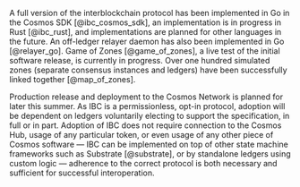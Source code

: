 A full version of the interblockchain protocol has been implemented in Go in the Cosmos SDK [@ibc_cosmos_sdk], an implementation is in progress in Rust [@ibc_rust], and implementations are planned for other languages in the future. An off-ledger relayer daemon has also been implemented in Go [@relayer_go]. Game of Zones [@game_of_zones], a live test of the initial software release, is currently in progress. Over one hundred simulated zones (separate consensus instances and ledgers) have been successfully linked together [@map_of_zones].

Production release and deployment to the Cosmos Network is planned for later this summer. As IBC is a permissionless, opt-in protocol, adoption will be dependent on ledgers voluntarily electing to support the specification, in full or in part. Adoption of IBC does not require connection to the Cosmos Hub, usage of any particular token, or even usage of any other piece of Cosmos software — IBC can be implemented on top of other state machine frameworks such as Substrate [@substrate], or by standalone ledgers using custom logic — adherence to the correct protocol is both necessary and sufficient for successful interoperation.
